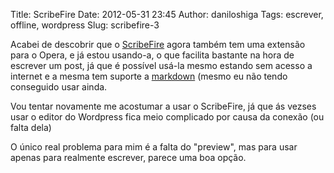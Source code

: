 Title: ScribeFire
Date: 2012-05-31 23:45
Author: daniloshiga
Tags: escrever, offline, wordpress
Slug: scribefire-3

Acabei de descobrir que o [ScribeFire][] agora também tem uma extensão
para o Opera, e já estou usando-a, o que facilita bastante na hora de
escrever um post, já que é possível usá-la mesmo estando sem acesso a
internet e a mesma tem suporte a [markdown][] (mesmo eu não tendo
conseguido usar ainda.

Vou tentar novamente me acostumar a usar o ScribeFire, já que ás vezses
usar o editor do Wordpress fica meio complicado por causa da conexão (ou
falta dela)

O único real problema para mim é a falta do "preview", mas para usar
apenas para realmente escrever, parece uma boa opção.

  [ScribeFire]: http://www.scribefire.com "ScribeFire"
  [markdown]: http://daringfireball.net/projects/markdown/ "Markdown"
